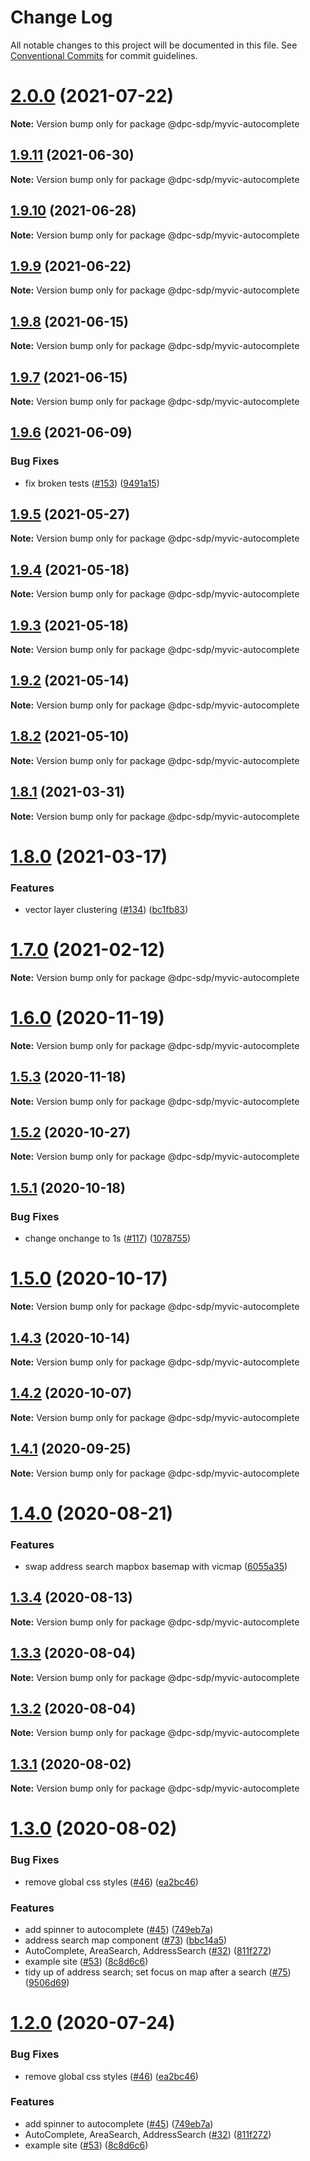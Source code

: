 # Change Log

All notable changes to this project will be documented in this file.
See [Conventional Commits](https://conventionalcommits.org) for commit guidelines.

# [2.0.0](https://github.com/dpc-sdp/myvictoria-vic-gov-au/tree/master/packages/AutoComplete/compare/v1.9.11...v2.0.0) (2021-07-22)

**Note:** Version bump only for package @dpc-sdp/myvic-autocomplete






## [1.9.11](https://github.com/dpc-sdp/myvictoria-vic-gov-au/tree/master/packages/AutoComplete/compare/v1.9.10...v1.9.11) (2021-06-30)

**Note:** Version bump only for package @dpc-sdp/myvic-autocomplete






## [1.9.10](https://github.com/dpc-sdp/myvictoria-vic-gov-au/tree/master/packages/AutoComplete/compare/v1.9.9...v1.9.10) (2021-06-28)

**Note:** Version bump only for package @dpc-sdp/myvic-autocomplete






## [1.9.9](https://github.com/dpc-sdp/myvictoria-vic-gov-au/tree/master/packages/AutoComplete/compare/v1.9.8...v1.9.9) (2021-06-22)

**Note:** Version bump only for package @dpc-sdp/myvic-autocomplete






## [1.9.8](https://github.com/dpc-sdp/myvictoria-vic-gov-au/tree/master/packages/AutoComplete/compare/v1.9.7...v1.9.8) (2021-06-15)

**Note:** Version bump only for package @dpc-sdp/myvic-autocomplete






## [1.9.7](https://github.com/dpc-sdp/myvictoria-vic-gov-au/tree/master/packages/AutoComplete/compare/v1.9.6...v1.9.7) (2021-06-15)

**Note:** Version bump only for package @dpc-sdp/myvic-autocomplete






## [1.9.6](https://github.com/dpc-sdp/myvictoria-vic-gov-au/tree/master/packages/AutoComplete/compare/v1.9.5...v1.9.6) (2021-06-09)


### Bug Fixes

* fix broken tests ([#153](https://github.com/dpc-sdp/myvictoria-vic-gov-au/tree/master/packages/AutoComplete/issues/153)) ([9491a15](https://github.com/dpc-sdp/myvictoria-vic-gov-au/tree/master/packages/AutoComplete/commit/9491a1515547884617734855087238e548447e2b))






## [1.9.5](https://github.com/dpc-sdp/myvictoria-vic-gov-au/tree/master/packages/AutoComplete/compare/v1.9.4...v1.9.5) (2021-05-27)

**Note:** Version bump only for package @dpc-sdp/myvic-autocomplete





## [1.9.4](https://github.com/dpc-sdp/myvictoria-vic-gov-au/tree/master/packages/AutoComplete/compare/v1.9.3...v1.9.4) (2021-05-18)

**Note:** Version bump only for package @dpc-sdp/myvic-autocomplete






## [1.9.3](https://github.com/dpc-sdp/myvictoria-vic-gov-au/tree/master/packages/AutoComplete/compare/v1.9.2...v1.9.3) (2021-05-18)

**Note:** Version bump only for package @dpc-sdp/myvic-autocomplete






## [1.9.2](https://github.com/dpc-sdp/myvictoria-vic-gov-au/tree/master/packages/AutoComplete/compare/v1.9.0...v1.9.2) (2021-05-14)

**Note:** Version bump only for package @dpc-sdp/myvic-autocomplete






## [1.8.2](https://github.com/dpc-sdp/myvictoria-vic-gov-au/tree/master/packages/AutoComplete/compare/v1.8.1...v1.8.2) (2021-05-10)

**Note:** Version bump only for package @dpc-sdp/myvic-autocomplete






## [1.8.1](https://github.com/dpc-sdp/myvictoria-vic-gov-au/tree/master/packages/AutoComplete/compare/v1.8.0...v1.8.1) (2021-03-31)

**Note:** Version bump only for package @dpc-sdp/myvic-autocomplete





# [1.8.0](https://github.com/dpc-sdp/myvictoria-vic-gov-au/tree/master/packages/AutoComplete/compare/v1.7.0...v1.8.0) (2021-03-17)


### Features

* vector layer clustering ([#134](https://github.com/dpc-sdp/myvictoria-vic-gov-au/tree/master/packages/AutoComplete/issues/134)) ([bc1fb83](https://github.com/dpc-sdp/myvictoria-vic-gov-au/tree/master/packages/AutoComplete/commit/bc1fb8335f5e1c28c3c0f2e88fddd7ec4a348700))






# [1.7.0](https://github.com/dpc-sdp/myvictoria-vic-gov-au/tree/master/packages/AutoComplete/compare/v1.6.1...v1.7.0) (2021-02-12)

**Note:** Version bump only for package @dpc-sdp/myvic-autocomplete





# [1.6.0](https://github.com/dpc-sdp/myvictoria-vic-gov-au/tree/master/packages/AutoComplete/compare/v1.5.3...v1.6.0) (2020-11-19)

**Note:** Version bump only for package @dpc-sdp/myvic-autocomplete





## [1.5.3](https://github.com/dpc-sdp/myvictoria-vic-gov-au/tree/master/packages/AutoComplete/compare/v1.5.1...v1.5.3) (2020-11-18)

**Note:** Version bump only for package @dpc-sdp/myvic-autocomplete





## [1.5.2](https://github.com/dpc-sdp/myvictoria-vic-gov-au/tree/master/packages/AutoComplete/compare/v1.5.1...v1.5.2) (2020-10-27)

**Note:** Version bump only for package @dpc-sdp/myvic-autocomplete





## [1.5.1](https://github.com/dpc-sdp/myvictoria-vic-gov-au/tree/master/packages/AutoComplete/compare/v1.5.0...v1.5.1) (2020-10-18)


### Bug Fixes

* change onchange to 1s ([#117](https://github.com/dpc-sdp/myvictoria-vic-gov-au/tree/master/packages/AutoComplete/issues/117)) ([1078755](https://github.com/dpc-sdp/myvictoria-vic-gov-au/tree/master/packages/AutoComplete/commit/107875541e3f55b71a491824188c907b1d0005b6))





# [1.5.0](https://github.com/dpc-sdp/myvictoria-vic-gov-au/tree/master/packages/AutoComplete/compare/v1.4.2...v1.5.0) (2020-10-17)

**Note:** Version bump only for package @dpc-sdp/myvic-autocomplete





## [1.4.3](https://github.com/dpc-sdp/myvictoria-vic-gov-au/tree/master/packages/AutoComplete/compare/v1.4.2...v1.4.3) (2020-10-14)

**Note:** Version bump only for package @dpc-sdp/myvic-autocomplete





## [1.4.2](https://github.com/dpc-sdp/myvictoria-vic-gov-au/tree/master/packages/AutoComplete/compare/v1.4.0...v1.4.2) (2020-10-07)

**Note:** Version bump only for package @dpc-sdp/myvic-autocomplete





## [1.4.1](https://github.com/dpc-sdp/myvictoria-vic-gov-au/tree/master/packages/AutoComplete/compare/v1.4.0...v1.4.1) (2020-09-25)

**Note:** Version bump only for package @dpc-sdp/myvic-autocomplete






# [1.4.0](https://github.com/dpc-sdp/myvictoria-vic-gov-au/tree/master/packages/AutoComplete/compare/v1.3.4...v1.4.0) (2020-08-21)


### Features

* swap address search mapbox basemap with vicmap ([6055a35](https://github.com/dpc-sdp/myvictoria-vic-gov-au/tree/master/packages/AutoComplete/commit/6055a35b5dd467f0a238d0024ed093dfc00cafa9))






## [1.3.4](https://github.com/dpc-sdp/myvictoria-vic-gov-au/tree/master/packages/AutoComplete/compare/v1.3.3...v1.3.4) (2020-08-13)

**Note:** Version bump only for package @dpc-sdp/myvic-autocomplete






## [1.3.3](https://github.com/dpc-sdp/myvictoria-vic-gov-au/tree/master/packages/AutoComplete/compare/v1.3.2...v1.3.3) (2020-08-04)

**Note:** Version bump only for package @dpc-sdp/myvic-autocomplete





## [1.3.2](https://github.com/dpc-sdp/myvictoria-vic-gov-au/tree/master/packages/AutoComplete/compare/v1.3.1...v1.3.2) (2020-08-04)

**Note:** Version bump only for package @dpc-sdp/myvic-autocomplete





## [1.3.1](https://github.com/dpc-sdp/myvictoria-vic-gov-au/tree/master/packages/AutoComplete/compare/v1.3.0...v1.3.1) (2020-08-02)

**Note:** Version bump only for package @dpc-sdp/myvic-autocomplete





# [1.3.0](https://github.com/dpc-sdp/myvictoria-vic-gov-au/tree/master/packages/AutoComplete/compare/v1.1.3...v1.3.0) (2020-08-02)


### Bug Fixes

* remove global css styles ([#46](https://github.com/dpc-sdp/myvictoria-vic-gov-au/tree/master/packages/AutoComplete/issues/46)) ([ea2bc46](https://github.com/dpc-sdp/myvictoria-vic-gov-au/tree/master/packages/AutoComplete/commit/ea2bc4669ba6218b4e831736c9d6a03d6cbd4298))


### Features

* add spinner to autocomplete ([#45](https://github.com/dpc-sdp/myvictoria-vic-gov-au/tree/master/packages/AutoComplete/issues/45)) ([749eb7a](https://github.com/dpc-sdp/myvictoria-vic-gov-au/tree/master/packages/AutoComplete/commit/749eb7a3a17afbd86f76ab2f6c85b3ad4ce8cd1d))
* address search map component ([#73](https://github.com/dpc-sdp/myvictoria-vic-gov-au/tree/master/packages/AutoComplete/issues/73)) ([bbc14a5](https://github.com/dpc-sdp/myvictoria-vic-gov-au/tree/master/packages/AutoComplete/commit/bbc14a5b569cf8e7b2b4c1c606ba3125529189fb))
* AutoComplete, AreaSearch, AddressSearch ([#32](https://github.com/dpc-sdp/myvictoria-vic-gov-au/tree/master/packages/AutoComplete/issues/32)) ([811f272](https://github.com/dpc-sdp/myvictoria-vic-gov-au/tree/master/packages/AutoComplete/commit/811f272cdd271188b12a575a5ceca3fd96953116))
* example site ([#53](https://github.com/dpc-sdp/myvictoria-vic-gov-au/tree/master/packages/AutoComplete/issues/53)) ([8c8d6c6](https://github.com/dpc-sdp/myvictoria-vic-gov-au/tree/master/packages/AutoComplete/commit/8c8d6c6e56b8772cdacc303d689358fe74ee791d))
* tidy up of address search; set focus on map after a search ([#75](https://github.com/dpc-sdp/myvictoria-vic-gov-au/tree/master/packages/AutoComplete/issues/75)) ([9506d69](https://github.com/dpc-sdp/myvictoria-vic-gov-au/tree/master/packages/AutoComplete/commit/9506d6948f7d620fe45f01fcf5da7a7ef9e935c3))





# [1.2.0](https://github.com/dpc-sdp/myvictoria-vic-gov-au/tree/master/packages/AutoComplete/compare/v1.1.3...v1.2.0) (2020-07-24)


### Bug Fixes

* remove global css styles ([#46](https://github.com/dpc-sdp/myvictoria-vic-gov-au/tree/master/packages/AutoComplete/issues/46)) ([ea2bc46](https://github.com/dpc-sdp/myvictoria-vic-gov-au/tree/master/packages/AutoComplete/commit/ea2bc4669ba6218b4e831736c9d6a03d6cbd4298))


### Features

* add spinner to autocomplete ([#45](https://github.com/dpc-sdp/myvictoria-vic-gov-au/tree/master/packages/AutoComplete/issues/45)) ([749eb7a](https://github.com/dpc-sdp/myvictoria-vic-gov-au/tree/master/packages/AutoComplete/commit/749eb7a3a17afbd86f76ab2f6c85b3ad4ce8cd1d))
* AutoComplete, AreaSearch, AddressSearch ([#32](https://github.com/dpc-sdp/myvictoria-vic-gov-au/tree/master/packages/AutoComplete/issues/32)) ([811f272](https://github.com/dpc-sdp/myvictoria-vic-gov-au/tree/master/packages/AutoComplete/commit/811f272cdd271188b12a575a5ceca3fd96953116))
* example site ([#53](https://github.com/dpc-sdp/myvictoria-vic-gov-au/tree/master/packages/AutoComplete/issues/53)) ([8c8d6c6](https://github.com/dpc-sdp/myvictoria-vic-gov-au/tree/master/packages/AutoComplete/commit/8c8d6c6e56b8772cdacc303d689358fe74ee791d))

